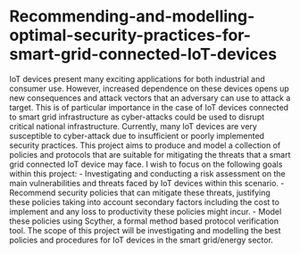 # Recommending-and-modelling-optimal-security-practices-for-smart-grid-connected-IoT-devices
IoT devices present many exciting applications for both industrial and consumer use. However, increased dependence on these devices opens up new consequences and attack vectors that an adversary can use to attack a target. This is of particular importance in the case of IoT devices connected to smart grid infrastructure as cyber-attacks could be used to disrupt critical national infrastructure. Currently, many IoT devices are very susceptible to cyber-attack due to insufficient or poorly implemented security practices. This project aims to produce and model a collection of policies and protocols that are suitable for mitigating the threats that a smart grid connected IoT device may face. I wish to focus on the following goals within this project: - Investigating and conducting a risk assessment on the main vulnerabilities and threats faced by IoT devices within this scenario. - Recommend security policies that can mitigate these threats, justifying these policies taking into account secondary factors including the cost to implement and any loss to productivity these policies might incur. - Model these policies using Scyther, a formal method based protocol verification tool. The scope of this project will be investigating and modelling the best policies and procedures for IoT devices in the smart grid/energy sector.
